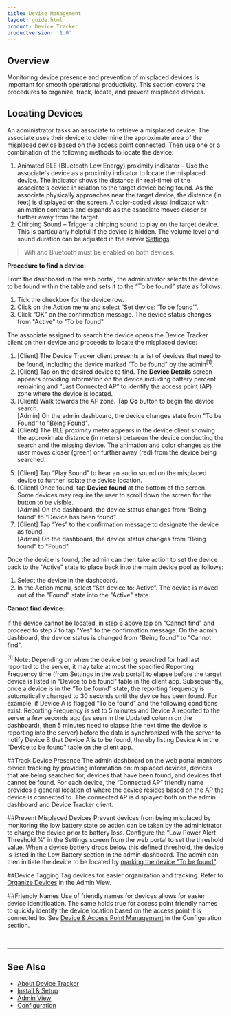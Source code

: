 ```yaml
---
title: Device Management
layout: guide.html
product: Device Tracker
productversion: '1.0'
---
```


## Overview
Monitoring device presence and prevention of misplaced devices is important for smooth operational productivity. This section covers the procedures to organize, track, locate, and prevent misplaced devices.

## Locating Devices
An administrator tasks an associate to retrieve a misplaced device. The associate uses their device to determine the approximate area of the misplaced device based on the access point connected. Then use one or a combination of the following methods to locate the device:

1. Animated BLE (Bluetooth Low Energy) proximity indicator – Use the associate's device as a proximity indicator to locate the misplaced device. The indicator shows the distance (in real-time) of the associate's device in relation to the target device being found. As the associate physically approaches near the target device, the distance (in feet) is displayed on the screen. A color-coded visual indicator with animation contracts and expands as the associate moves closer or further away from the target.
2. Chirping Sound – Trigger a chirping sound to play on the target device. This is particularly helpful if the device is hidden. The volume level and sound duration can be adjusted in the server [Settings](../config).

> Wifi and Bluetooth must be enabled on both devices.

**Procedure to find a device:**

From the dashboard in the web portal, the administrator selects the device to be found within the table and sets it to the “To be found” state as follows:
1. Tick the checkbox for the device row.
2. Click on the Action menu and select “Set device: ‘To be found’”. 
3. Click “OK” on the confirmation message. The device status changes from "Active" to "To be found".

The associate assigned to search the device opens the Device Tracker client on their device and proceeds to locate the misplaced device: 
1. [Client] The Device Tracker client presents a list of devices that need to be found, including the device marked "To be found" by the admin<sup>[1]</sup>. 
2. [Client] Tap on the desired device to find. The **Device Details** screen appears providing information on the device including battery percent remaining and “Last Connected AP” to identify the access point (AP) zone where the device is located. 
3. [Client] Walk towards the AP zone. Tap **Go** button to begin the device search. <br>
[Admin] On the admin dashboard, the device changes state from "To be Found" to "Being Found". 
4. [Client] The BLE proximity meter appears in the device client showing the approximate distance (in meters) between the device conducting the search and the missing device.  The animation and color changes as the user moves closer (green) or further away (red) from the device being searched. 
<!-- **placeholder for image**
![img](SOH.jpg)
_Figure 1. SOH_ -->
5. [Client] Tap “Play Sound” to hear an audio sound on the misplaced device to further isolate the device location.  
6. [Client] Once found, tap **Device found** at the bottom of the screen. Some devices may require the user to scroll down the screen for the button to be visible.  
[Admin] On the dashboard, the device status changes from “Being found” to “Device has been found”. 
7. [Client] Tap “Yes” to the confirmation message to designate the device as found. <br>
[Admin] On the dashboard, the device status changes from “Being found” to "Found". 

Once the device is found, the admin can then take action to set the device back to the “Active” state to place back into the main device pool as follows:
1. Select the device in the dashcoard.
2. In the Action menu, select “Set device to: Active”. 
The device is moved out of the "Found" state into the "Active" state. 

**Cannot find device:** <br><br>
If the device cannot be located, in step 6 above tap on "Cannot find" and proceed to step 7 to tap "Yes" to the confirmation message. On the admin dashboard, the device status is changed from "Being found" to "Cannot find". 

<sup>[1]</sup> Note: Depending on when the device being searched for had last reported to the server, it may take at most the specified Reporting Frequency time (from Settings in the web portal) to elapse before the target device is listed in “Device to be found” table in the client app. Subsequently, once a device is in the “To be found” state, the reporting frequency is automatically changed to 30 seconds until the device has been found. For example, if Device A is flagged “To be found” and the following conditions exist: Reporting Frequency is set to 5 minutes and Device A reported to the server a few seconds ago (as seen in the Updated column on the dashboard), then 5 minutes need to elapse (the next time the device is reporting into the server) before the data is synchronized with the server to notify Device B that Device A is to be found, thereby listing Device A in the “Device to be found” table on the client app.

##Track Device Presence
The admin dashboard on the web portal monitors device tracking by providing information on: misplaced devices, devices that are being searched for, devices that have been found, and devices that cannot be found. For each device, the “Connected AP” friendly name provides a general location of where the device resides based on the AP the device is connected to. The connected AP is displayed both on the admin dashboard and Device Tracker client. 

##Prevent Misplaced Devices
Prevent devices from being misplaced by monitoring the low battery state so action can be taken by the administrator to charge the device prior to battery loss. Configure the “Low Power Alert Threshold %” in the Settings screen from the web portal to set the threshold value. When a device battery drops below this defined threshold, the device is listed in the Low Battery section in the admin dashboard. The admin can then initiate the device to be located by [marking the device "To be found"](./#locatingdevices).

##Device Tagging
Tag devices for easier organization and tracking. Refer to [Organize Devices](../admin/#organizedevices) in the Admin View.

##Friendly Names
Use of friendly names for devices allows for easier device identification. The same holds true for access point friendly names to quickly identify the device location based on the access point it is connected to. See [Device & Access Point Management](../config/#device&accesspointmanagement) in the Configuration section.

<br>

-----

## See Also

* [About Device Tracker](../about)
* [Install & Setup](../setup)
* [Admin View](../admin)
* [Configuration](../config)